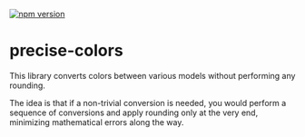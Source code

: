 [![npm version](https://img.shields.io/badge/npm-precise--colors-blue?style=flat)](https://www.npmjs.com/package/precise-colors)

# precise-colors

This library converts colors between various models without performing any rounding.

The idea is that if a non-trivial conversion is needed, you would perform a sequence of conversions and apply rounding only at the very end, minimizing mathematical errors along the way.